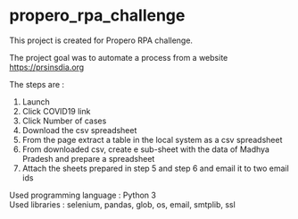 # propero_rpa_challenge
This project is created for Propero RPA challenge.

The project goal was to automate a process from a website https://prsinsdia.org

The steps are :
1. Launch
2. Click COVID19 link
3. Click Number of cases
4. Download the csv spreadsheet
5. From the page extract a table in the local system as a csv spreadsheet
6. From downloaded csv, create e sub-sheet with the data of Madhya Pradesh and prepare a spreadsheet
7. Attach the sheets prepared in step 5 and step 6 and email it to two email ids



Used programming language : Python 3<br>
Used libraries : selenium, pandas, glob, os, email, smtplib, ssl

